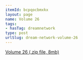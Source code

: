 ```yaml
---
itemId: bcpqocbmxkx
layout: page
name: Volume 26
tags:
- hasTag: dreamnetwork
type: post
urlSlug: dream-network-volume-26
---
```

<a href="../files/Volume_26.zip" download>Volume 26 (.zip file, 8mb)</a>